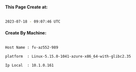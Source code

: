 
   
#### This Page Create at:

```bash

2023-07-18 - 09:07:46 UTC

```

#### Create By Machine:

```bash

Host Name : fv-az552-989

platform  : Linux-5.15.0-1041-azure-x86_64-with-glibc2.35

Ip Local  : 10.1.0.161

```

